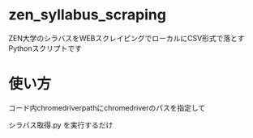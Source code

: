# zen_syllabus_scraping

ZEN大学のシラバスをWEBスクレイピングでローカルにCSV形式で落とすPythonスクリプトです

# 使い方

コード内chromedriverpathにchromedriverのパスを指定して

シラバス取得.py を実行するだけ
